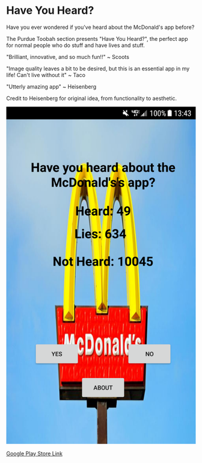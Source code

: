 # Have You Heard?

Have you ever wondered if you've heard about the McDonald's app before?

The Purdue Toobah section presents "Have You Heard?", the perfect app for normal people who do stuff and have lives and stuff.

"Brilliant, innovative, and so much fun!!" ~ Scoots

"Image quality leaves a bit to be desired, but this is an essential app in my life! Can't live without it" ~ Taco

"Utterly amazing app" ~ Heisenberg

Credit to Heisenberg for original idea, from functionality to aesthetic.

![Screenshot](res/later.png)

[Google Play Store Link]( https://play.google.com/store/apps/details?id=net.magnusfrater.haveyouheard "Google Play Store Link")
